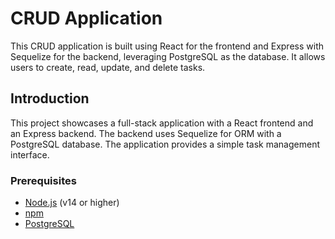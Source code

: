 # CRUD Application

This CRUD application is built using React for the frontend and Express with Sequelize for the backend, leveraging PostgreSQL as the database. It allows users to create, read, update, and delete tasks.



## Introduction

This project showcases a full-stack application with a React frontend and an Express backend. The backend uses Sequelize for ORM with a PostgreSQL database. The application provides a simple task management interface.


### Prerequisites

- [Node.js](https://nodejs.org/) (v14 or higher)
- [npm](https://www.npmjs.com/get-npm)
- [PostgreSQL](https://www.postgresql.org/download/)


